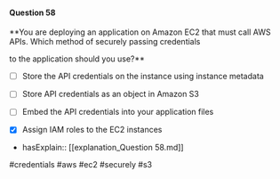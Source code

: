 #### Question  58


**You are deploying an application on Amazon EC2 that must call AWS APIs. Which method of securely passing credentials

to the application should you use?**


- [ ] Store the API credentials on the instance using instance metadata


- [ ] Store API credentials as an object in Amazon S3


- [ ] Embed the API credentials into your application files


- [x] Assign IAM roles to the EC2 instances



- hasExplain:: [[explanation_Question  58.md]]

#credentials #aws #ec2 #securely #s3 
